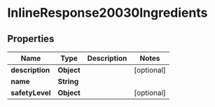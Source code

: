 

# InlineResponse20030Ingredients

## Properties

Name | Type | Description | Notes
------------ | ------------- | ------------- | -------------
**description** | **Object** |  |  [optional]
**name** | **String** |  | 
**safetyLevel** | **Object** |  |  [optional]




